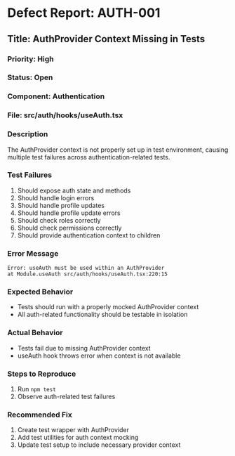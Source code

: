 # Defect Report: AUTH-001
## Title: AuthProvider Context Missing in Tests

### Priority: High
### Status: Open
### Component: Authentication
### File: src/auth/hooks/useAuth.tsx

### Description
The AuthProvider context is not properly set up in test environment, causing multiple test failures across authentication-related tests.

### Test Failures
1. Should expose auth state and methods
2. Should handle login errors
3. Should handle profile updates
4. Should handle profile update errors
5. Should check roles correctly
6. Should check permissions correctly
7. Should provide authentication context to children

### Error Message
```
Error: useAuth must be used within an AuthProvider
at Module.useAuth src/auth/hooks/useAuth.tsx:220:15
```

### Expected Behavior
- Tests should run with a properly mocked AuthProvider context
- All auth-related functionality should be testable in isolation

### Actual Behavior
- Tests fail due to missing AuthProvider context
- useAuth hook throws error when context is not available

### Steps to Reproduce
1. Run `npm test`
2. Observe auth-related test failures

### Recommended Fix
1. Create test wrapper with AuthProvider
2. Add test utilities for auth context mocking
3. Update test setup to include necessary provider context
